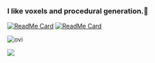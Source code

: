 ### I like voxels and procedural generation.🙂
[![ReadMe Card](https://github-readme-stats.vercel.app/api/pin/?username=dotsially&repo=odin_voxel_project&theme=dark)](https://github.com/Dotsially/odin_voxel_project)
[![ReadMe Card](https://github-readme-stats.vercel.app/api/pin/?username=dotsially&repo=idle_botanist&theme=dark)](https://github.com/Dotsially/idle_botanist)

<img src="https://github-readme-stats.vercel.app/api/top-langs?username=dotsially&show_icons=true&locale=en&layout=compact&theme=dark" alt="ovi" />

![](https://komarev.com/ghpvc/?username=dotsially&color=grey&style=flat-square)

<!--
**Dotsially/Dotsially** is a ✨ _special_ ✨ repository because its `README.md` (this file) appears on your GitHub profile.

Here are some ideas to get you started:

- 🔭 I’m currently working on ...
- 🌱 I’m currently learning ...
- 👯 I’m looking to collaborate on ...
- 🤔 I’m looking for help with ...
- 💬 Ask me about ...
- 📫 How to reach me: ...
- 😄 Pronouns: ...
- ⚡ Fun fact: ...
-->
